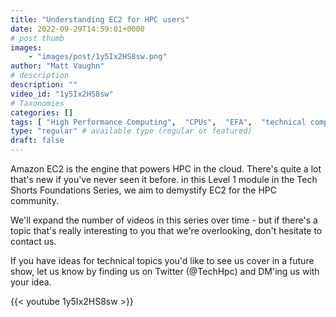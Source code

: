 ```yaml
---
title: "Understanding EC2 for HPC users"
date: 2022-09-29T14:59:01+0000
# post thumb
images:
    - "images/post/1y5Ix2HS8sw.png"
author: "Matt Vaughn"
# description
description: ""
video_id: "1y5Ix2HS8sw"
# Taxonomies
categories: []
tags: [ "High Performance Computing",  "CPUs",  "EFA",  "technical computing",  "elastic",  "MPI",  "bioinformatics",  "tightly-coupled",  "ParallelCluster",  "Lustre",  "hpc foundations",  "Storage",  "autoscaling",  "GPUs",  "vizualization",  "cloud computing",  "EC2",  "infiniband",  "Schedulers",  "HPC",  "DCV",  "elastic fabric adapter",  "scientific computing",  "virtualization",  "techshorts", ]
type: "regular" # available type (regular or featured)
draft: false
---
```


Amazon EC2 is the engine that powers HPC in the cloud. There's quite a lot that's new if you've never seen it before. in this Level 1 module in the Tech Shorts Foundations Series, we aim to demystify EC2 for the HPC community.

We'll expand the number of videos in this series over time - but if there's a topic that's really interesting to you that we're overlooking, don't hesitate to contact us.

If you have ideas for technical topics you'd like to see us cover in a future show, let us know by finding us on Twitter (@TechHpc) and DM'ing us with your idea.

{{< youtube 1y5Ix2HS8sw >}}